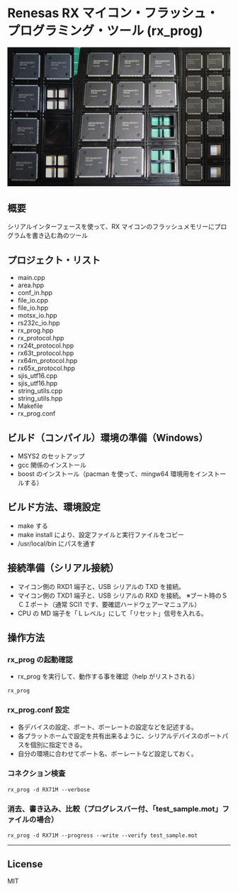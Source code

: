 Renesas RX マイコン・フラッシュ・プログラミング・ツール (rx_prog)
=========
![R5F564ML](../RXchipS.jpg)

## 概要
シリアルインターフェースを使って、RX マイコンのフラッシュメモリーにプログラムを書き込む為のツール
   
## プロジェクト・リスト
 - main.cpp
 - area.hpp
 - conf_in.hpp
 - file_io.cpp
 - file_io.hpp
 - motsx_io.hpp
 - rs232c_io.hpp
 - rx_prog.hpp
 - rx_protocol.hpp
 - rx24t_protocol.hpp
 - rx63t_protocol.hpp
 - rx64m_protocol.hpp
 - rx65x_protocol.hpp
 - sjis_utf16.cpp
 - sjis_utf16.hpp
 - string_utils.cpp
 - string_utils.hpp
 - Makefile
 - rx_prog.conf
   
## ビルド（コンパイル）環境の準備（Windows）
 - MSYS2 のセットアップ
 - gcc 関係のインストール
 - boost のインストール（pacman を使って、mingw64 環境用をインストールする）
   
## ビルド方法、環境設定
 - make する
 - make install により、設定ファイルと実行ファイルをコピー
 - /usr/local/bin にパスを通す
   
## 接続準備（シリアル接続）
 - マイコン側の RXD1 端子と、USB シリアルの TXD を接続。
 - マイコン側の TXD1 端子と、USB シリアルの RXD を接続。
※ブート時のＳＣＩポート（通常 SCI1 です、要確認ハードウェアーマニュアル）   
 - CPU の MD 端子を「Ｌレベル」にして「リセット」信号を入れる。
   
## 操作方法
### rx_prog の起動確認
 - rx_prog を実行して、動作する事を確認（help がリストされる）
```
rx_prog
```
   
### rx_prog.conf 設定
 - 各デバイスの設定、ポート、ボーレートの設定などを記述する。
 - 各プラットホームで設定を共有出来るように、シリアルデバイスのポートパスを個別に指定できる。
 - 自分の環境に合わせてポート名、ボーレートなど設定しておく。
   
### コネクション検査
```
rx_prog -d RX71M --verbose
```
   
### 消去、書き込み、比較（プログレスバー付、「test_sample.mot」ファイルの場合）
```
rx_prog -d RX71M --progress --write --verify test_sample.mot
```
   
-----
   
License
----

MIT
